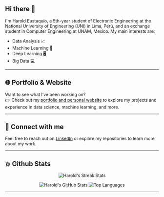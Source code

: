 ## Hi there 👋
I'm Harold Eustaquio, a 5th-year student of Electronic Engineering at the National University of Engineering (UNI) in Lima, Perú, and an exchange student in Computer Engineering at UNAM, Mexico. My main interests are:
- Data Analysis 📈
- Machine Learning 🤖
- Deep Learning 🖥️
- Big Data 💻

---

## 🌐 Portfolio & Website  

Want to see what I’ve been working on?  
👉 Check out my [portfolio and personal website](https://haroldeustaquio.com) to explore my projects and experience in data science, machine learning, and more.

---

## 💬 Connect with me  

Feel free to reach out on [LinkedIn](https://linkedin.com/in/haroldeustaquio) or explore my repositories to learn more about my work.

---

## :boom: Github Stats 

<p align="center">
    <img src="https://github-readme-streak-stats.herokuapp.com/?user=haroldeustaquio&theme=light&hide_border=false&background=ffffff&stroke=000000&ring=00ccff&fire=00ccff&currStreakNum=000000&sideNums=000000&currStreakLabel=00ccff" alt="Harold's Streak Stats" >
</p>

<p align="center">
    <img src="https://github-readme-stats.vercel.app/api?username=haroldeustaquio&show_icons=true" alt="Harold's GitHub Stats">
    <img src="https://github-readme-stats.vercel.app/api/top-langs/?username=haroldeustaquio&theme=light&hide_border=true&bg_color=ffffff&title_color=00ccff&text_color=000000&icon_color=00ccff&include_all_commits=true&count_private=true&layout=compact" alt="Top Languages">
</p>

---
<!--

---


- 🔭 I’m currently working on ...
- 🌱 I’m currently learning ...
- 👯 I’m looking to collaborate on ...
- 🤔 I’m looking for help with ...
- 💬 Ask me about ...
- 📫 How to reach me: ...
- 😄 Pronouns:
